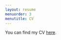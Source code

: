 ```yaml
---
layout: resume
menuorder: 3
menutitle: CV
---
```



You can find my CV [here](_data/CV_sungjuwu.pdf).

